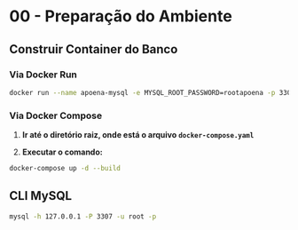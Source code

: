 # 00 - Preparação do Ambiente

## Construir Container do Banco

### Via Docker Run

```bash
docker run --name apoena-mysql -e MYSQL_ROOT_PASSWORD=rootapoena -p 3307:3306 -d mysql:9.2
```

### Via Docker Compose

1. **Ir até o diretório raiz, onde está o arquivo `docker-compose.yaml`**

2. **Executar o comando:**

```bash
docker-compose up -d --build
```

## CLI MySQL

```bash
mysql -h 127.0.0.1 -P 3307 -u root -p
```
